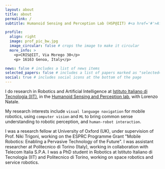 ```yaml
---
layout: about
title: about
permalink: /
subtitle: Humanoid Sensing and Perception Lab (HSP@IIT) #<a href='#'>Affiliations</a>. Address. Contacts. Moto. Etc.

profile:
  align: right
  image: prof_pic_bw.jpg
  image_circular: false # crops the image to make it circular
  more_info: >
    <p>CRIS@IIT, Via Morego 30</p>
    <p> 16163 Genoa, Italy</p>

news: false # includes a list of news items
selected_papers: false # includes a list of papers marked as "selected={true}"
social: true # includes social icons at the bottom of the page
---
```


I do research in Robotics and Artificial Intelligence at [Istituto Italiano di Tecnologia (IIT)](http://iit.it), in the [Humanoid Sensing and Perception lab](https://hsp.iit.it/home), with Lorenzo Natale.

My research interests include `visual language navigation` for mobile robotics, using `computer vision` and `ML` to bring common sense understanding to robotic perception, and `human-robot interaction`.

I was a research fellow at University of Oxford (UK), under supervision of Prof. Niki Trigoni, working on the ESPRC Programme Grant "Mobile Robotics: Enabling a Pervasive Technology of the Future". I was assistant researcher at Politecnico di Torino (Italy), working in collaboration with Telecom Italia S.P.A. I was a PhD student in Robotics at Istituto Italiano di Tecnologia (IIT) and Politecnico di Torino, working on space robotics and service robotics.
